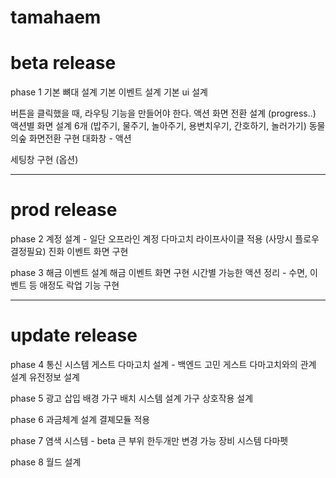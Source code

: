 # tamahaem

# beta release

phase 1
기본 뼈대 설계
기본 이벤트 설계
기본 ui 설계

버튼을 클릭했을 때, 라우팅 기능을 만들어야 한다.
액션 화면 전환 설계 (progress..)
액션별 화면 설계 6개 (밥주기, 물주기, 놀아주기, 용변치우기, 간호하기, 놀러가기)
동물의숲 화면전환 구현
대화창 - 액션

세팅창 구현 (옵션)

---

# prod release

phase 2
계정 설계 - 일단 오프라인 계정
다마고치 라이프사이클 적용 (사망시 플로우 결정필요)
진화 이벤트 화면 구현


phase 3
해금 이벤트 설계
해금 이벤트 화면 구현
시간별 가능한 액션 정리 - 수면, 이벤트 등
애정도 락업 기능 구현

---

# update release

phase 4
통신 시스템
게스트 다마고치 설계 - 백엔드 고민
게스트 다마고치와의 관계 설계
유전정보 설계


phase 5
광고 삽입
배경 가구 배치 시스템 설계
가구 상호작용 설계


phase 6
과금체계 설계
결졔모듈 적용


phase 7
염색 시스템 - beta 큰 부위 한두개만 변경 가능
장비 시스템
다마펫


phase 8
월드 설계